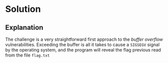# Solution

## Explanation

The challenge is a very straightforward first approach to the *buffer overflow* vulnerabilities.
Exceeding the buffer is all it takes to cause a `SIGSEGV` signal by the operating system, and the program will reveal the flag previous read from the file `flag.txt`

